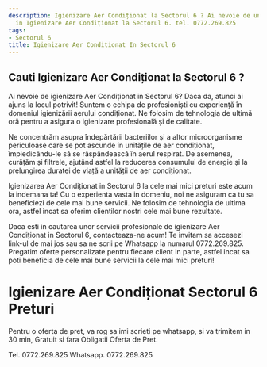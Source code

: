 ```yaml
---
description: Igienizare Aer Condiționat la Sectorul 6 ? Ai nevoie de un profesionist
  in Igienizare Aer Condiționat la Sectorul 6. tel. 0772.269.825
tags:
- Sectorul 6
title: Igienizare Aer Condiționat In Sectorul 6
---
```



## Cauti Igienizare Aer Condiționat la Sectorul 6 ?

Ai nevoie de igienizare Aer Condiționat in Sectorul 6? Daca da, atunci ai ajuns la locul potrivit! Suntem o echipa de profesioniști cu experiență în domeniul igienizării aerului condiționat. Ne folosim de tehnologia de ultimă oră pentru a asigura o igienizare profesională și de calitate.

Ne concentrăm asupra îndepărtării bacteriilor și a altor microorganisme periculoase care se pot ascunde în unitățile de aer condiționat, împiedicându-le să se răspândească în aerul respirat. De asemenea, curățăm și filtrele, ajutând astfel la reducerea consumului de energie și la prelungirea duratei de viață a unității de aer condiționat.

Igienizarea Aer Condiționat in Sectorul 6 la cele mai mici preturi este acum la indemana ta! Cu o experienta vasta in domeniu, noi ne asiguram ca tu sa beneficiezi de cele mai bune servicii. Ne folosim de tehnologia de ultima ora, astfel incat sa oferim clientilor nostri cele mai bune rezultate.

Daca esti in cautarea unor servicii profesionale de igienizare Aer Condiționat in Sectorul 6, contacteaza-ne acum! Te invitam sa accesezi link-ul de mai jos sau sa ne scrii pe Whatsapp la numarul 0772.269.825. Pregatim oferte personalizate pentru fiecare client in parte, astfel incat sa poti beneficia de cele mai bune servicii la cele mai mici preturi!

# Igienizare Aer Condiționat Sectorul 6 Preturi
Pentru o oferta de pret, va rog sa imi scrieti pe whatsapp, si va trimitem in 30 min, Gratuit si fara Obligatii Oferta de Pret.

Tel. 0772.269.825
Whatsapp. 0772.269.825